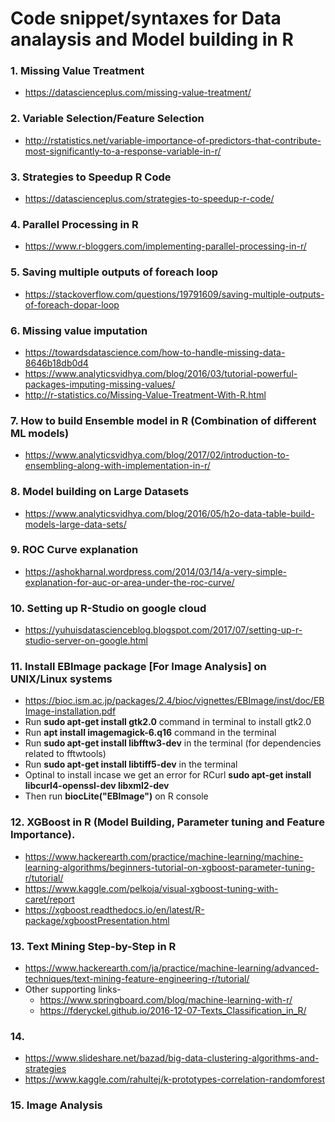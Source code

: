 # Code snippet/syntaxes for Data analaysis and Model building in R

### 1. Missing Value Treatment
  - https://datascienceplus.com/missing-value-treatment/

### 2. Variable Selection/Feature Selection
  - http://rstatistics.net/variable-importance-of-predictors-that-contribute-most-significantly-to-a-response-variable-in-r/

### 3. Strategies to Speedup R Code
  - https://datascienceplus.com/strategies-to-speedup-r-code/

### 4. Parallel Processing in R
  - https://www.r-bloggers.com/implementing-parallel-processing-in-r/

### 5. Saving multiple outputs of foreach loop
  - https://stackoverflow.com/questions/19791609/saving-multiple-outputs-of-foreach-dopar-loop

### 6. Missing value imputation
  - https://towardsdatascience.com/how-to-handle-missing-data-8646b18db0d4
  - https://www.analyticsvidhya.com/blog/2016/03/tutorial-powerful-packages-imputing-missing-values/
  - http://r-statistics.co/Missing-Value-Treatment-With-R.html

### 7. How to build Ensemble model in R (Combination of different ML models)
  - https://www.analyticsvidhya.com/blog/2017/02/introduction-to-ensembling-along-with-implementation-in-r/

### 8. Model building on Large Datasets
  - https://www.analyticsvidhya.com/blog/2016/05/h2o-data-table-build-models-large-data-sets/

### 9. ROC Curve explanation
  - https://ashokharnal.wordpress.com/2014/03/14/a-very-simple-explanation-for-auc-or-area-under-the-roc-curve/

### 10. Setting up R-Studio on google cloud
  - https://yuhuisdatascienceblog.blogspot.com/2017/07/setting-up-r-studio-server-on-google.html

### 11. Install EBImage package [For Image Analysis] on UNIX/Linux systems
  - https://bioc.ism.ac.jp/packages/2.4/bioc/vignettes/EBImage/inst/doc/EBImage-installation.pdf
  - Run **sudo apt-get install gtk2.0** command in terminal to install gtk2.0
  - Run **apt install imagemagick-6.q16** command in the terminal
  - Run **sudo apt-get install libfftw3-dev** in the terminal (for dependencies related to fftwtools)
  - Run **sudo apt-get install libtiff5-dev** in the terminal
  - Optinal to install incase we get an error for RCurl **sudo apt-get install libcurl4-openssl-dev libxml2-dev**
  - Then run **biocLite("EBImage")** on R console

### 12. XGBoost in R (Model Building, Parameter tuning and Feature Importance).
  - https://www.hackerearth.com/practice/machine-learning/machine-learning-algorithms/beginners-tutorial-on-xgboost-parameter-tuning-r/tutorial/
  - https://www.kaggle.com/pelkoja/visual-xgboost-tuning-with-caret/report
  - https://xgboost.readthedocs.io/en/latest/R-package/xgboostPresentation.html

### 13. Text Mining Step-by-Step in R
  - https://www.hackerearth.com/ja/practice/machine-learning/advanced-techniques/text-mining-feature-engineering-r/tutorial/
  - Other supporting links-
    - https://www.springboard.com/blog/machine-learning-with-r/
    - https://fderyckel.github.io/2016-12-07-Texts_Classification_in_R/
    
### 14.
  - https://www.slideshare.net/bazad/big-data-clustering-algorithms-and-strategies
  - https://www.kaggle.com/rahultej/k-prototypes-correlation-randomforest

### 15. Image Analysis
